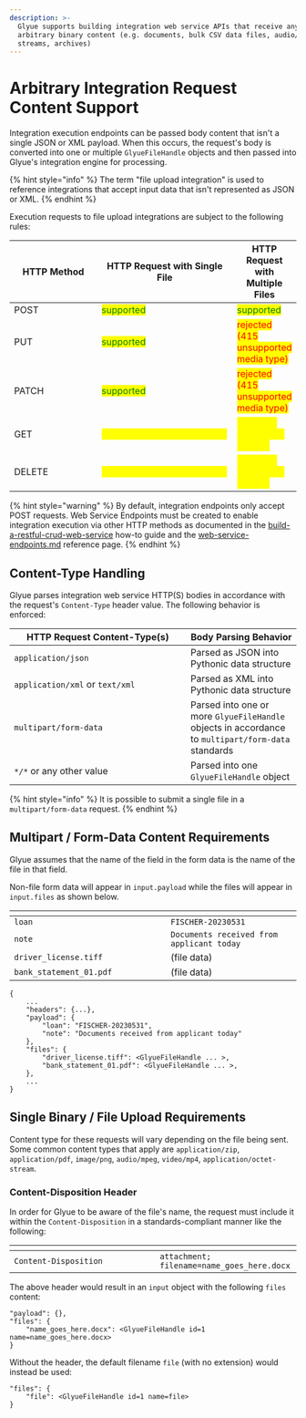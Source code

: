 ```yaml
---
description: >-
  Glyue supports building integration web service APIs that receive any
  arbitrary binary content (e.g. documents, bulk CSV data files, audio/video
  streams, archives)
---
```


# Arbitrary Integration Request Content Support

Integration execution endpoints can be passed body content that isn't a single JSON or XML payload. When this occurs, the request's body is converted into one or multiple `GlyueFileHandle` objects and then passed into Glyue's integration engine for processing.

{% hint style="info" %}
The term "file upload integration" is used to reference integrations that accept input data that isn't represented as JSON or XML.
{% endhint %}

Execution requests to file upload integrations are subject to the following rules:

<table><thead><tr><th width="157">HTTP Method</th><th width="258">HTTP Request with Single File</th><th>HTTP Request with Multiple Files</th></tr></thead><tbody><tr><td>POST</td><td><mark style="color:green;">supported</mark></td><td><mark style="color:green;">supported</mark></td></tr><tr><td>PUT</td><td><mark style="color:green;">supported</mark></td><td><mark style="color:red;">rejected (415 unsupported media type)</mark></td></tr><tr><td>PATCH</td><td><mark style="color:green;">supported</mark></td><td><mark style="color:red;">rejected (415 unsupported media type)</mark></td></tr><tr><td>GET</td><td><mark style="color:yellow;">accepted but body is ignored</mark></td><td><mark style="color:yellow;">accepted but body is ignored</mark></td></tr><tr><td>DELETE</td><td><mark style="color:yellow;">accepted but body is ignored</mark></td><td><mark style="color:yellow;">accepted but body is ignored</mark></td></tr></tbody></table>

{% hint style="warning" %}
By default, integration endpoints only accept POST requests.  Web Service Endpoints must be created to enable integration execution via other HTTP methods as documented in the [build-a-restful-crud-web-service](../how-to-guides/build-a-restful-crud-web-service/ "mention") how-to guide and the [web-service-endpoints.md](../reference/integration\_configuration/web-service-endpoints.md "mention") reference page.
{% endhint %}

## Content-Type Handling

Glyue parses integration web service HTTP(S) bodies in accordance with the request's `Content-Type` header value.  The following behavior is enforced:

<table><thead><tr><th width="294">HTTP Request Content-Type(s)</th><th>Body Parsing Behavior</th></tr></thead><tbody><tr><td><code>application/json</code></td><td>Parsed as JSON into Pythonic data structure</td></tr><tr><td><code>application/xml</code> or <code>text/xml</code></td><td>Parsed as XML into Pythonic data structure</td></tr><tr><td><code>multipart/form-data</code></td><td>Parsed into one or more <code>GlyueFileHandle</code> objects in accordance to <code>multipart/form-data</code> standards</td></tr><tr><td><code>*/*</code> or any other value</td><td>Parsed into one <code>GlyueFileHandle</code> object</td></tr></tbody></table>



{% hint style="info" %}
It is possible to submit a single file in a `multipart/form-data` request.
{% endhint %}

## Multipart / Form-Data Content Requirements

Glyue assumes that the name of the field in the form data is the name of the file in that field.

Non-file form data will appear in `input.payload` while the files will appear in `input.files` as shown below.

<table><thead><tr><th width="259"></th><th></th></tr></thead><tbody><tr><td><code>loan</code></td><td><code>FISCHER-20230531</code></td></tr><tr><td><code>note</code></td><td><code>Documents received from applicant today</code></td></tr><tr><td><code>driver_license.tiff</code></td><td>(file data)</td></tr><tr><td><code>bank_statement_01.pdf</code></td><td>(file data)</td></tr></tbody></table>

```
{
    ...
    "headers": {...},
    "payload": {
        "loan": "FISCHER-20230531",
        "note": "Documents received from applicant today"
    },
    "files": {
        "driver_license.tiff": <GlyueFileHandle ... >,
        "bank_statement_01.pdf": <GlyueFileHandle ... >,
    },
    ...
}
```

## Single Binary / File Upload Requirements

Content type for these requests will vary depending on the file being sent.  Some common content types that apply are `application/zip`, `application/pdf`, `image/png`, `audio/mpeg`, `video/mp4`, `application/octet-stream`.

### Content-Disposition Header

In order for Glyue to be aware of the file's name, the request must include it within the `Content-Disposition` in a standards-compliant manner like the following:

<table data-header-hidden><thead><tr><th width="240"></th><th></th></tr></thead><tbody><tr><td><code>Content-Disposition</code></td><td><code>attachment; filename=name_goes_here.docx</code></td></tr></tbody></table>

The above header would result in an `input` object with the following `files` content:

```
"payload": {},
"files": {
    "name_goes_here.docx": <GlyueFileHandle id=1 name=name_goes_here.docx>
}
```

Without the header, the default filename `file` (with no extension) would instead be used:

```
"files": {
    "file": <GlyueFileHandle id=1 name=file>
}
```
